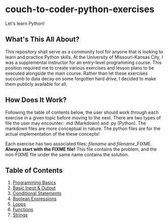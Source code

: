# couch-to-coder-python-exercises

Let's learn Python!

## What's This All About?

This repository shall serve as a community tool for anyone that is looking to learn and practice Python skills. At the University of Missouri-Kansas City, I was a supplemental instructor for an entry-level programming course. This position required me to create various exercises and lesson plans to be executed alongside the main course. Rather than let these exercises succumb to data decay on some forgotten hard drive, I decided to make them publicly available for all.

## How Does It Work?

Following the table of contents below, the user should work through each exercise in a given topic before moving to the next. There are two types of file the user may encounter: .md (Markdown) and .py (Python). The markdown files are more conceptual in nature. The python files are for the actual implementation of the these concepts!

Each exercise has two associated files: *filename* and *filename*_FIXME. **Always start with the FIXME file!** This file contains the problem, and the non-FIXME file under the same name contains the solution.

## Table of Contents

1. [Programming Basics](Programming%20Basics)
2. [Basic Input & Output](Basic%20Input%20%26%20Output)
3. [Conditional Statements](Conditional%20Statements)
4. [Boolean Expressions](Boolean%20Expressions)
5. [Loops](Loops)
6. [Functions](Functions)
7. [Strings](Strings)